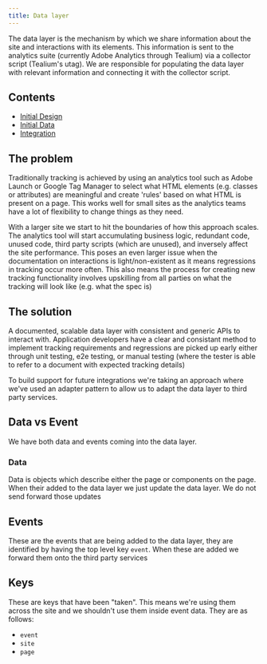 ```yaml
---
title: Data layer
---
```

The data layer is the mechanism by which we share information about the site and interactions with its elements. This information is sent to the analytics suite (currently Adobe Analytics through Tealium) via a collector script (Tealium's utag). We are responsible for populating the data layer with relevant information and connecting it with the collector script.

## Contents
- [Initial Design](data-layer-design.md)
- [Initial Data](initial-data.md)
- [Integration](data-layer-integration.md)

## The problem
Traditionally tracking is achieved by using an analytics tool such as Adobe Launch or Google Tag Manager to select what HTML elements (e.g. classes or attributes) are meaningful and create 'rules' based on what HTML is present on a page. This works well for small sites as the analytics teams have a lot of flexibility to change things as they need.

With a larger site we start to hit the boundaries of how this approach scales. The analytics tool will start accumulating business logic, redundant code, unused code, third party scripts (which are unused), and inversely affect the site performance. This poses an even larger issue when the documentation on interactions is light/non-existent as it means regressions in tracking occur more often. This also means the process for creating new tracking functionality involves upskilling from all parties on what the tracking will look like (e.g. what the spec is)

## The solution
A documented, scalable data layer with consistent and generic APIs to interact with. Application developers have a clear and consistant method to implement tracking requirements and regressions are picked up early either through unit testing, e2e testing, or manual testing (where the tester is able to refer to a document with expected tracking details)

To build support for future integrations we're taking an approach where we've used an adapter pattern to allow us to adapt the data layer to third party services. 

## Data vs Event
We have both data and events coming into the data layer.

### Data
Data is objects which describe either the page or components on the page. When their added to the data layer we just update the data layer. We do not send forward those updates

## Events
These are the events that are being added to the data layer, they are identified by having the top level key `event`. When these are added we forward them onto the third party services

## Keys
These are keys that have been "taken". This means we're using them across the site and we shouldn't use them inside event data. They are as follows:
- `event`
- `site`
- `page`
